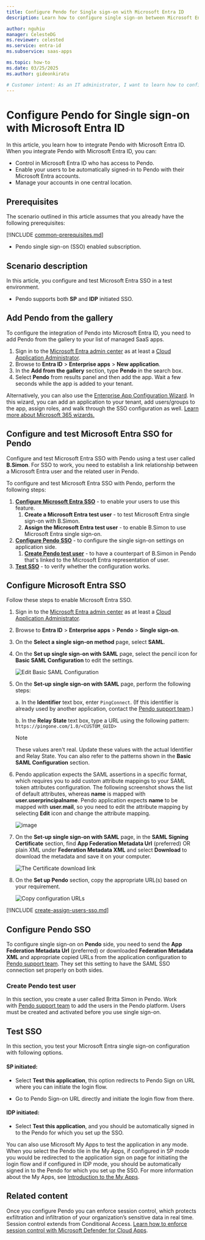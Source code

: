 ```yaml
---
title: Configure Pendo for Single sign-on with Microsoft Entra ID
description: Learn how to configure single sign-on between Microsoft Entra ID and Pendo.

author: nguhiu
manager: CelesteDG
ms.reviewer: celested
ms.service: entra-id
ms.subservice: saas-apps

ms.topic: how-to
ms.date: 03/25/2025
ms.author: gideonkiratu

# Customer intent: As an IT administrator, I want to learn how to configure single sign-on between Microsoft Entra ID and Pendo so that I can control who has access to Pendo, enable automatic sign-in with Microsoft Entra accounts, and manage my accounts in one central location.
---
```


# Configure Pendo for Single sign-on with Microsoft Entra ID

In this article,  you learn how to integrate Pendo with Microsoft Entra ID. When you integrate Pendo with Microsoft Entra ID, you can:

* Control in Microsoft Entra ID who has access to Pendo.
* Enable your users to be automatically signed-in to Pendo with their Microsoft Entra accounts.
* Manage your accounts in one central location.

## Prerequisites
The scenario outlined in this article assumes that you already have the following prerequisites:

[!INCLUDE [common-prerequisites.md](~/identity/saas-apps/includes/common-prerequisites.md)]
* Pendo single sign-on (SSO) enabled subscription.

## Scenario description

In this article,  you configure and test Microsoft Entra SSO in a test environment.

* Pendo supports both **SP** and **IDP** initiated SSO.

## Add Pendo from the gallery

To configure the integration of Pendo into Microsoft Entra ID, you need to add Pendo from the gallery to your list of managed SaaS apps.

1. Sign in to the [Microsoft Entra admin center](https://entra.microsoft.com) as at least a [Cloud Application Administrator](~/identity/role-based-access-control/permissions-reference.md#cloud-application-administrator).
1. Browse to **Entra ID** > **Enterprise apps** > **New application**.
1. In the **Add from the gallery** section, type **Pendo** in the search box.
1. Select **Pendo** from results panel and then add the app. Wait a few seconds while the app is added to your tenant.

 Alternatively, you can also use the [Enterprise App Configuration Wizard](https://portal.office.com/AdminPortal/home?Q=Docs#/azureadappintegration). In this wizard, you can add an application to your tenant, add users/groups to the app, assign roles, and walk through the SSO configuration as well. [Learn more about Microsoft 365 wizards.](/microsoft-365/admin/misc/azure-ad-setup-guides)

<a name='configure-and-test-azure-ad-sso-for-pendo'></a>

## Configure and test Microsoft Entra SSO for Pendo

Configure and test Microsoft Entra SSO with Pendo using a test user called **B.Simon**. For SSO to work, you need to establish a link relationship between a Microsoft Entra user and the related user in Pendo.

To configure and test Microsoft Entra SSO with Pendo, perform the following steps:

1. **[Configure Microsoft Entra SSO](#configure-azure-ad-sso)** - to enable your users to use this feature.
    1. **Create a Microsoft Entra test user** - to test Microsoft Entra single sign-on with B.Simon.
    1. **Assign the Microsoft Entra test user** - to enable B.Simon to use Microsoft Entra single sign-on.
1. **[Configure Pendo SSO](#configure-pendo-sso)** - to configure the single sign-on settings on application side.
    1. **[Create Pendo test user](#create-pendo-test-user)** - to have a counterpart of B.Simon in Pendo that's linked to the Microsoft Entra representation of user.
1. **[Test SSO](#test-sso)** - to verify whether the configuration works.

<a name='configure-azure-ad-sso'></a>

## Configure Microsoft Entra SSO

Follow these steps to enable Microsoft Entra SSO.

1. Sign in to the [Microsoft Entra admin center](https://entra.microsoft.com) as at least a [Cloud Application Administrator](~/identity/role-based-access-control/permissions-reference.md#cloud-application-administrator).
1. Browse to **Entra ID** > **Enterprise apps** > **Pendo** > **Single sign-on**.
1. On the **Select a single sign-on method** page, select **SAML**.
1. On the **Set up single sign-on with SAML** page, select the pencil icon for **Basic SAML Configuration** to edit the settings.

   ![Edit Basic SAML Configuration](common/edit-urls.png)

1. On the **Set-up single sign-on with SAML** page, perform the following steps:

    a. In the **Identifier** text box, enter `PingConnect`. (If this identifier is already used by another application, contact the [Pendo support team](https://support.pendo.io/hc/articles/360034163971-Get-help-with-Pendo-from-Technical-Support).)
    

    b. In the **Relay State** text box, type a URL using the following pattern:
    `https://pingone.com/1.0/<CUSTOM_GUID>`

	> [!NOTE]
	> These values aren't real. Update these values with the actual Identifier and Relay State. You can also refer to the patterns shown in the **Basic SAML Configuration** section.

1. Pendo application expects the SAML assertions in a specific format, which requires you to add custom attribute mappings to your SAML token attributes configuration. The following screenshot shows the list of default attributes, whereas **name** is mapped with **user.userprincipalname**. Pendo application expects **name** to be mapped with **user.mail**, so you need to edit the attribute mapping by selecting **Edit** icon and change the attribute mapping.

	![image](common/edit-attribute.png)

1. On the **Set-up single sign-on with SAML** page, in the **SAML Signing Certificate** section, find **App Federation Metadata Url** (preferred) OR plain XML under **Federation Metadata XML** and select **Download** to download the metadata and save it on your computer.

	![The Certificate download link](common/metadataxml.png)

1. On the **Set up Pendo** section, copy the appropriate URL(s) based on your requirement.

	![Copy configuration URLs](common/copy-configuration-urls.png)

<a name='create-an-azure-ad-test-user'></a>

[!INCLUDE [create-assign-users-sso.md](~/identity/saas-apps/includes/create-assign-users-sso.md)]

## Configure Pendo SSO

To configure single sign-on on **Pendo** side, you need to send the **App Federation Metadata Url** (preferred) or downloaded **Federation Metadata XML** and appropriate copied URLs from the application configuration to [Pendo support team](https://support.pendo.io/hc/articles/360034163971-Get-help-with-Pendo-from-Technical-Support). They set this setting to have the SAML SSO connection set properly on both sides.

### Create Pendo test user

In this section, you create a user called Britta Simon in Pendo. Work with [Pendo support team](https://support.pendo.io/hc/articles/360034163971-Get-help-with-Pendo-from-Technical-Support) to add the users in the Pendo platform. Users must be created and activated before you use single sign-on.

## Test SSO 

In this section, you test your Microsoft Entra single sign-on configuration with following options. 

#### SP initiated:

* Select **Test this application**, this option redirects to Pendo Sign on URL where you can initiate the login flow.  

* Go to Pendo Sign-on URL directly and initiate the login flow from there.

#### IDP initiated:

* Select **Test this application**, and you should be automatically signed in to the Pendo for which you set up the SSO. 

You can also use Microsoft My Apps to test the application in any mode. When you select the Pendo tile in the My Apps, if configured in SP mode you would be redirected to the application sign on page for initiating the login flow and if configured in IDP mode, you should be automatically signed in to the Pendo for which you set up the SSO. For more information about the My Apps, see [Introduction to the My Apps](https://support.microsoft.com/account-billing/sign-in-and-start-apps-from-the-my-apps-portal-2f3b1bae-0e5a-4a86-a33e-876fbd2a4510).

## Related content

Once you configure Pendo you can enforce session control, which protects exfiltration and infiltration of your organization’s sensitive data in real time. Session control extends from Conditional Access. [Learn how to enforce session control with Microsoft Defender for Cloud Apps](/cloud-app-security/proxy-deployment-aad).
